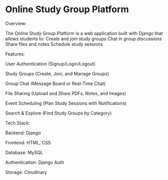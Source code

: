 # Online Study Group Platform  
Overview:

The Online Study Group Platform is a web application built with Django that allows students to:
  Create and join study groups
  Chat in group discussions
  Share files and notes
  Schedule study sessions
  
Features:

  User Authentication (Signup/Login/Logout)
 
  Study Groups (Create, Join, and Manage Groups)

  Group Chat (Message Board or Real-Time Chat)

  File Sharing (Upload and Share PDFs, Notes, and Images)

  Event Scheduling (Plan Study Sessions with Notifications)

  Search & Explore (Find Study Groups by Category)
  
   Tech Stack:
  
  Backend: Django 
  
  Frontend: HTML, CSS  
  
  Database: MySQL
  
  Authentication: Django Auth
  
  Storage: Cloudinary
  
   
